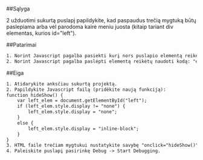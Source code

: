 ﻿##Sąlyga

2 užduotimi sukurtą puslapį papildykite, kad paspaudus trečią mygtuką būtų paslepiama arba vėl parodoma kairė meniu juosta (kitaip tariant div elementas, kurios id="left").

##Patarimai
```html
1. Norint Javascript pagalba pasiekti kurį nors puslapio elementą reikėtų naudoti komandą "var elementas = document.getElementById("Button1");", kur "Button1" - norimo gauti elemento id, "elementas" - kintamojo vardas, kuriam priskirsime gautą puslapio elementą.
2. Norint Javascript pagalba paslėpti elementą reikėtų naudoti kodą: "elementas.style.display = "none";".
```

##Eiga
```html
1. Atidarykite anksčiau sukurtą projektą.
2. Papildykite Javascript failą (pridėkite naują funkciją):
function hideShow() {
    var left_elem = document.getElementById("left");
    if (left_elem.style.display != "none") {
        left_elem.style.display = "none";
    }
    else {
        left_elem.style.display = "inline-block";
    }
}
3. HTML faile trečiam mygtukui nustatykite savybę "onclick="hideShow()"".
4. Paleiskite puslapį pasirinkę Debug -> Start Debugging.
```